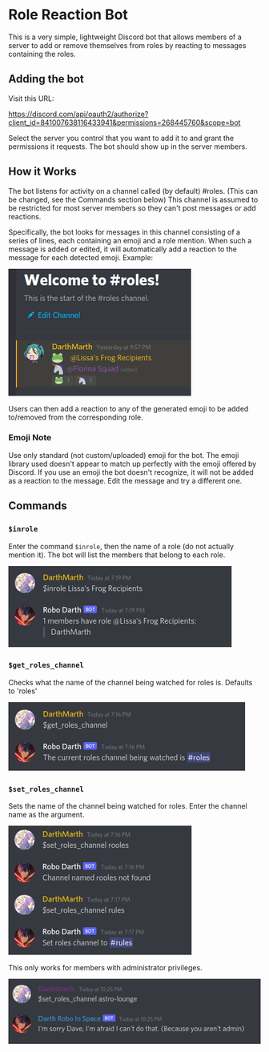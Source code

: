 # Role Reaction Bot

This is a very simple, lightweight Discord bot that allows members of a server to add or remove themselves from roles by reacting to messages containing the roles.

## Adding the bot

Visit this URL:

https://discord.com/api/oauth2/authorize?client_id=841007638116433941&permissions=268445760&scope=bot

Select the server you control that you want to add it to and grant the permissions it requests. The bot should show up in the server members.

## How it Works

The bot listens for activity on a channel called (by default) #roles. (This can be changed, see the Commands section below) This channel is assumed to be restricted for most server members so they can't post messages or add reactions.

Specifically, the bot looks for messages in this channel consisting of a series of lines, each containing an emoji and a role mention. When such a message is added or edited, it will automatically add a reaction to the message for each detected emoji. Example:

![Role message example](screenshots/role_message_example.png)

Users can then add a reaction to any of the generated emoji to be added to/removed from the corresponding role.

### Emoji Note

Use only standard (not custom/uploaded) emoji for the bot. The emoji library used doesn't appear to match up perfectly with the emoji offered by Discord. If you use an emoji the bot doesn't recognize, it will not be added as a reaction to the message. Edit the message and try a different one.

## Commands

### `$inrole`

Enter the command `$inrole`, then the name of a role (do not actually mention it). The bot will list the members that belong to each role.

![$inrole example](screenshots/inrole_example.png)

### `$get_roles_channel`

Checks what the name of the channel being watched for roles is. Defaults to 'roles'

![$inrole example](screenshots/get_roles_channel_example.png)

### `$set_roles_channel`

Sets the name of the channel being watched for roles. Enter the channel name as the argument.

![$inrole example](screenshots/set_roles_channel_example.png)

This only works for members with administrator privileges.

![$inrole example](screenshots/set_roles_channel_fail_example.png)
